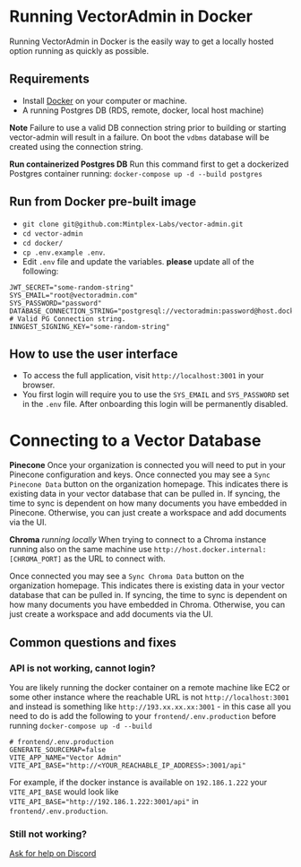 # Running VectorAdmin in Docker

Running VectorAdmin in Docker is the easily way to get a locally hosted option running as quickly as possible.

## Requirements
- Install [Docker](https://www.docker.com/) on your computer or machine.
- A running Postgres DB (RDS, remote, docker, local host machine)

**Note**  Failure to use a valid DB connection string prior to building or starting vector-admin will result in a failure.
On boot the `vdbms` database will be created using the connection string.

**Run containerized Postgres DB**
Run this command first to get a dockerized Postgres container running:
`docker-compose up -d --build postgres`

## Run from Docker pre-built image
- `git clone git@github.com:Mintplex-Labs/vector-admin.git`
- `cd vector-admin`
- `cd docker/`
- `cp .env.example .env`.
- Edit `.env` file and update the variables. **please** update all of the following:
```shell
JWT_SECRET="some-random-string"
SYS_EMAIL="root@vectoradmin.com"
SYS_PASSWORD="password"
DATABASE_CONNECTION_STRING="postgresql://vectoradmin:password@host.docker.internal:5433/vdbms" # Valid PG Connection string.
INNGEST_SIGNING_KEY="some-random-string"
```



<!-- 
## Setup ENVs for Docker image
- `git clone` this repo and `cd vector-admin` to get to the root directory.
- `yarn dev:setup`
- `cd docker/`
- `cp .env.example .env` to create the `.env` file.
- Edit `.env` file and update the variables. **please** update all of the following:
```shell
JWT_SECRET="some-random-string"
SYS_EMAIL="root@vectoradmin.com"
SYS_PASSWORD="password"
DATABASE_CONNECTION_STRING="postgresql://vectoradmin:password@host.docker.internal:5433/vdbms" # PG Connection string.
INNGEST_SIGNING_KEY="some-random-string"
```


**Boot up vector-admin**
- `docker-compose up -d --build vector-admin` to build the image - this will take a few moments.

Your docker host will show the image as online once the build process is completed. This will build the app to `http://localhost:3001`. -->


## How to use the user interface
- To access the full application, visit `http://localhost:3001` in your browser.
- You first login will require you to use the `SYS_EMAIL` and `SYS_PASSWORD` set in the `.env` file. After onboarding this login will be permanently disabled.


# Connecting to a Vector Database

**Pinecone**
Once your organization is connected you will need to put in your Pinecone configuration and keys. Once connected you may see a `Sync Pinecone Data` button on the organization homepage. This indicates there is existing data in your vector database that can be pulled in. If syncing, the time to sync is dependent on how many documents you have embedded in Pinecone. Otherwise, you can just create a workspace and add documents via the UI.

**Chroma** _running locally_
When trying to connect to a Chroma instance running also on the same machine use `http://host.docker.internal:[CHROMA_PORT]` as the URL to connect with.

Once connected you may see a `Sync Chroma Data` button on the organization homepage. This indicates there is existing data in your vector database that can be pulled in. If syncing, the time to sync is dependent on how many documents you have embedded in Chroma. Otherwise, you can just create a workspace and add documents via the UI.


## Common questions and fixes

### API is not working, cannot login?
You are likely running the docker container on a remote machine like EC2 or some other instance where the reachable URL
is not `http://localhost:3001` and instead is something like `http://193.xx.xx.xx:3001` - in this case all you need to do is add the following to your `frontend/.env.production` before running `docker-compose up -d --build`
```
# frontend/.env.production
GENERATE_SOURCEMAP=false
VITE_APP_NAME="Vector Admin"
VITE_API_BASE="http://<YOUR_REACHABLE_IP_ADDRESS>:3001/api"
```
For example, if the docker instance is available on `192.186.1.222` your `VITE_API_BASE` would look like `VITE_API_BASE="http://192.186.1.222:3001/api"` in `frontend/.env.production`.

### Still not working?
[Ask for help on Discord](https://discord.gg/6UyHPeGZAC)